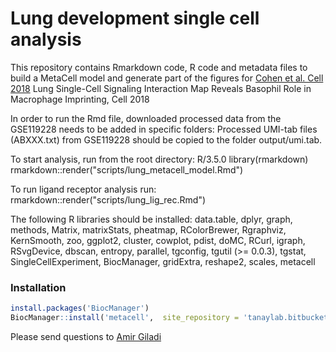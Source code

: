 # Lung development single cell analysis

This repository contains Rmarkdown code, R code and metadata files to build a MetaCell model and generate part of the figures for [Cohen et al. Cell 2018](https://www.cell.com/cell/pdf/S0092-8674(18)31181-4.pdf) Lung Single-Cell Signaling Interaction Map Reveals Basophil Role in Macrophage Imprinting, Cell 2018  

In order to run the Rmd file, downloaded processed data from the GSE119228 needs to be added in specific folders: Processed UMI-tab files (ABXXX.txt) from GSE119228 should be copied to the folder output/umi.tab.

To start analysis, run from the root directory:
R/3.5.0
library(rmarkdown)
rmarkdown::render("scripts/lung_metacell_model.Rmd")

To run ligand receptor analysis run:  
rmarkdown::render("scripts/lung_lig_rec.Rmd")

The following R libraries should be installed:
data.table,
dplyr,
graph,
methods,
Matrix,
matrixStats,
pheatmap, 
RColorBrewer,
Rgraphviz,
KernSmooth,
zoo,
ggplot2,
cluster,
cowplot,
pdist,
doMC,
RCurl,
igraph,
RSvgDevice,
dbscan,
entropy,
parallel,
tgconfig,
tgutil (>= 0.0.3),
tgstat,
SingleCellExperiment,
BiocManager,
gridExtra,
reshape2,
scales,
metacell  

### Installation

```r
install.packages('BiocManager') 
BiocManager::install('metacell',  site_repository = 'tanaylab.bitbucket.io/repo', update = FALSE)
```

Please send questions to [Amir Giladi](mailto:amir.goldberg@weizmann.ac.il)
